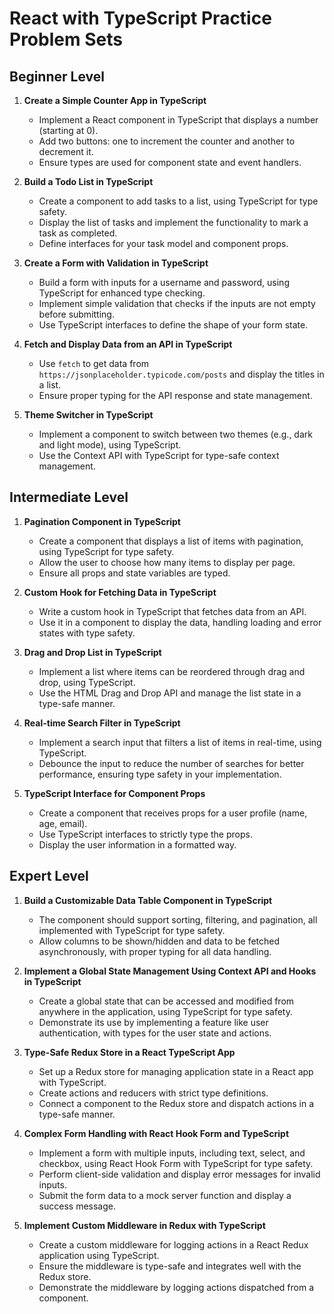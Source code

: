 # React with TypeScript Practice Problem Sets

## Beginner Level

1. **Create a Simple Counter App in TypeScript**

   - Implement a React component in TypeScript that displays a number (starting at 0).
   - Add two buttons: one to increment the counter and another to decrement it.
   - Ensure types are used for component state and event handlers.

2. **Build a Todo List in TypeScript**

   - Create a component to add tasks to a list, using TypeScript for type safety.
   - Display the list of tasks and implement the functionality to mark a task as completed.
   - Define interfaces for your task model and component props.

3. **Create a Form with Validation in TypeScript**

   - Build a form with inputs for a username and password, using TypeScript for enhanced type checking.
   - Implement simple validation that checks if the inputs are not empty before submitting.
   - Use TypeScript interfaces to define the shape of your form state.

4. **Fetch and Display Data from an API in TypeScript**

   - Use `fetch` to get data from `https://jsonplaceholder.typicode.com/posts` and display the titles in a list.
   - Ensure proper typing for the API response and state management.

5. **Theme Switcher in TypeScript**
   - Implement a component to switch between two themes (e.g., dark and light mode), using TypeScript.
   - Use the Context API with TypeScript for type-safe context management.

## Intermediate Level

1. **Pagination Component in TypeScript**

   - Create a component that displays a list of items with pagination, using TypeScript for type safety.
   - Allow the user to choose how many items to display per page.
   - Ensure all props and state variables are typed.

2. **Custom Hook for Fetching Data in TypeScript**

   - Write a custom hook in TypeScript that fetches data from an API.
   - Use it in a component to display the data, handling loading and error states with type safety.

3. **Drag and Drop List in TypeScript**

   - Implement a list where items can be reordered through drag and drop, using TypeScript.
   - Use the HTML Drag and Drop API and manage the list state in a type-safe manner.

4. **Real-time Search Filter in TypeScript**

   - Implement a search input that filters a list of items in real-time, using TypeScript.
   - Debounce the input to reduce the number of searches for better performance, ensuring type safety in your implementation.

5. **TypeScript Interface for Component Props**
   - Create a component that receives props for a user profile (name, age, email).
   - Use TypeScript interfaces to strictly type the props.
   - Display the user information in a formatted way.

## Expert Level

1. **Build a Customizable Data Table Component in TypeScript**

   - The component should support sorting, filtering, and pagination, all implemented with TypeScript for type safety.
   - Allow columns to be shown/hidden and data to be fetched asynchronously, with proper typing for all data handling.

2. **Implement a Global State Management Using Context API and Hooks in TypeScript**

   - Create a global state that can be accessed and modified from anywhere in the application, using TypeScript for type safety.
   - Demonstrate its use by implementing a feature like user authentication, with types for the user state and actions.

3. **Type-Safe Redux Store in a React TypeScript App**

   - Set up a Redux store for managing application state in a React app with TypeScript.
   - Create actions and reducers with strict type definitions.
   - Connect a component to the Redux store and dispatch actions in a type-safe manner.

4. **Complex Form Handling with React Hook Form and TypeScript**

   - Implement a form with multiple inputs, including text, select, and checkbox, using React Hook Form with TypeScript for type safety.
   - Perform client-side validation and display error messages for invalid inputs.
   - Submit the form data to a mock server function and display a success message.

5. **Implement Custom Middleware in Redux with TypeScript**
   - Create a custom middleware for logging actions in a React Redux application using TypeScript.
   - Ensure the middleware is type-safe and integrates well with the Redux store.
   - Demonstrate the middleware by logging actions dispatched from a component.
